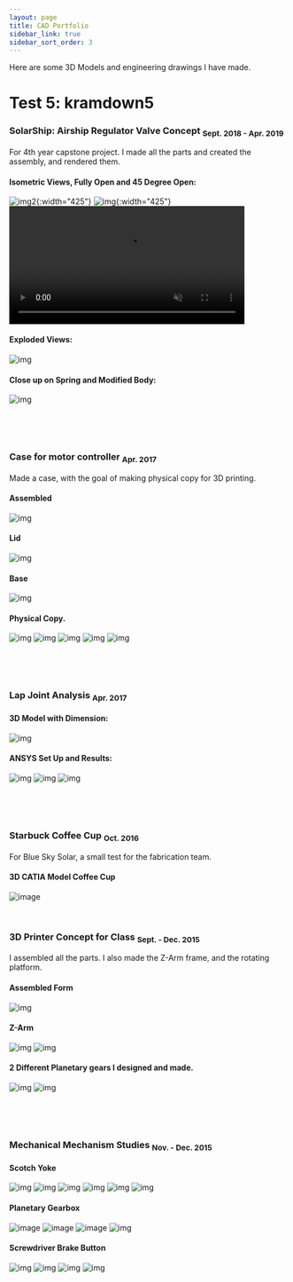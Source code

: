 ```yaml
---
layout: page
title: CAD Portfolio
sidebar_link: true
sidebar_sort_order: 3
---
```


Here are some 3D Models and engineering drawings I have made.

# Test 5: kramdown5

### SolarShip: Airship Regulator Valve Concept <sub> Sept. 2018 - Apr. 2019 </sub>
For 4th year capstone project. I made all the parts and created the assembly, and rendered them.

#### Isometric Views, Fully Open and 45 Degree Open:
![img2](images/portfolio/ss1assemFullOpen.PNG "SolarShip Inventor Rendered Model Front"){:width="425"} ![img](/images/portfolio/ss1-45openBackBiew.PNG "SolarShip Inventor Rendered Model Back"){:width="425"} <a href="https://gyazo.com/415405b4618acde840b53b577b668791"><video alt="Valve Opening" width="425" muted loop playsinline controls><source src="https://i.gyazo.com/415405b4618acde840b53b577b668791.mp4" type="video/mp4" /></video></a>

#### Exploded Views:
![img](/images/portfolio/ss1exploded.PNG "SolarShip Inventor Rendered Model Exploded")

#### Close up on Spring and Modified Body:
![img](/images/portfolio/ss1springCloseUp.JPG "SolarShip Inventor Rendered Model Close Up")

<p>&nbsp;</p> 
<p>&nbsp;</p> 

### Case for motor controller <sub> Apr. 2017 </sub>
Made a case, with the goal of making physical copy for 3D printing.

#### Assembled
![img](/images/portfolio/mcCaseAssem.PNG "3D Solidworks Model Assembled")

#### Lid
![img](/images/portfolio/mcCaseLid.PNG "3D Solidworks Model Lid")

#### Base
![img](/images/portfolio/mcCaseBase.PNG "3D Solidworks Model Base")

#### Physical Copy.
![img](/images/portfolio/mcPrintedCaseAssem.PNG "Printed Case Assembled")
![img](/images/portfolio/mcPrintedCaseBase.PNG "Printed Case Base")
![img](/images/portfolio/mcPrintedCaseLid.PNG "Printed Case Lid Top View")
![img](/images/portfolio/mcPrintedCaseFlipped.PNG "Printed Case Bottom View")
![img](/images/portfolio/mcPrintedCasePCB.PNG "Printed Case with PCB it was made for")

<p>&nbsp;</p> 
<p>&nbsp;</p> 

### Lap Joint Analysis <sub> Apr. 2017 </sub>

#### 3D Model with Dimension:
![img](/images/portfolio/LapJointModel.PNG "3D Soldiworks Model Lapjoint")

#### ANSYS Set Up and Results:
![img](/images/portfolio/LapJointFEAmesh.PNG "3D Soldiworks Model Lapjoint Mesh")
![img](/images/portfolio/LapJointFEAforceApp.PNG "3D Soldiworks Model Lapjoint Force")
![img](/images/portfolio/LapJointFEAresults.PNG "3D Soldiworks Model Lapjoint Results")

<p>&nbsp;</p> 
<p>&nbsp;</p> 

### Starbuck Coffee Cup <sub> Oct. 2016 </sub>
For Blue Sky Solar, a small test for the fabrication team.

#### 3D CATIA Model Coffee Cup
![image](/images/portfolio/coffee-cup.PNG "CATIA Coffee Cup Model")


<p>&nbsp;</p> 

### 3D Printer Concept for Class <sub> Sept. - Dec. 2015 </sub>
I assembled all the parts. I also made the Z-Arm frame, and the rotating platform.

#### Assembled Form
![img](/images/portfolio/3DprinterAssem.PNG "" )

#### Z-Arm
![img](/images/portfolio/3DprinterZarm.PNG "" )
![img](/images/portfolio/3DprinterZarmSep.PNG "" )

#### 2 Different Planetary gears I designed and made.
![img](/images/portfolio/3DprinterBaseGearSystem.PNG "" )
![img](/images/portfolio/3DprinterBaseTiltGearSystem.PNG "" )

<p>&nbsp;</p> 
<p>&nbsp;</p>

### Mechanical Mechanism Studies <sub> Nov. - Dec. 2015 </sub>

#### Scotch Yoke
![img](/images/portfolio/MMSscotchyokeAssem.PNG "" )
![img](/images/portfolio/MMSscotchyokeAssemEngdiagram.png "" )
![img](/images/portfolio/MMSscotchyokeBearingSupport.PNG "" )
![img](/images/portfolio/MMSscotchyokeSupportEngdiagram.png "" )
![img](/images/portfolio/MMSscotchyokeLinear.PNG "" )
![img](/images/portfolio/MMSscotchyokeLineaEngdiagram.png "" )

#### Planetary Gearbox
![image](/images/portfolio/MMSplanetary1-5.PNG "Solidworks Model Planetary Gear 1:5 ")
![image](/images/portfolio/MMSplanetary1-6.PNG "Solidworks Model Planetary Gear 1:6 ")
![image](/images/portfolio/MMSplanetaryCombined.PNG "Solidworks Model Planetary Gear Combined")
![img](/images/portfolio/MMSplanetaryGearAssemtEngdiagram.png "Solidworks Model Planetary Gear Combined Exploded View" )

#### Screwdriver Brake Button
![img](/images/portfolio/MMSscrewdriveAssem.PNG )
![img](/images/portfolio/MMSscrewdriveAssemSpringEngdiagram.png "" )
![img](/images/portfolio/MMSscrewdriveAssemTransparant.PNG "")
![img](/images/portfolio/MMSscrewdriveShaftEngdiagram.png "why no render")
